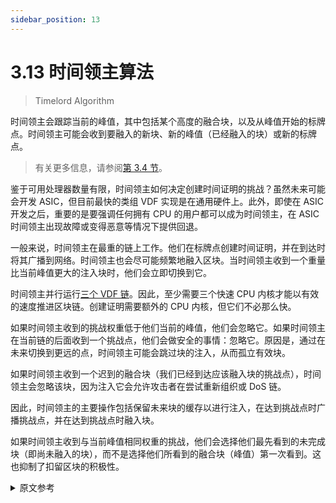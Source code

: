 ```yaml
---
sidebar_position: 13
---
```


# 3.13 时间领主算法

> Timelord Algorithm

时间领主会跟踪当前的峰值，其中包括某个高度的融合块，以及从峰值开始的标牌点。时间领主可能会收到要融入的新块、新的峰值（已经融入的块）或新的标牌点。

> 有关更多信息，请参阅[第 3.4 节](/consensus/challenges 'Section 3.4: Challenges')。

鉴于可用处理器数量有限，时间领主如何决定创建时间证明的挑战？虽然未来可能会开发 ASIC，但目前最快的类组 VDF 实现是在通用硬件上。此外，即使在 ASIC 开发之后，重要的是要强调任何拥有 CPU 的用户都可以成为时间领主，在 ASIC 时间领主出现故障或变得恶意等情况下提供回退。

一般来说，时间领主在最重的链上工作。他们在标牌点创建时间证明，并在到达时将其广播到网络。时间领主也会尽可能频繁地融入区块。当时间领主收到一个重量比当前峰值更大的注入块时，他们会立即切换到它。

时间领主并行运行[三个 VDF 链](/consensus/three_vdf_chains 'Section 3.8: Three VDF Chains')。因此，至少需要三个快速 CPU 内核才能以有效的速度推进区块链。创建证明需要额外的 CPU 内核，但它们不必那么快。

如果时间领主收到的挑战权重低于他们当前的峰值，他们会忽略它。如果时间领主在当前链的后面收到一个挑战点，他们会做安全的事情：忽略它。原因是，通过在未来切换到更远的点，时间领主可能会跳过块的注入，从而孤立有效块。

如果时间领主收到一个迟到的融合块（我们已经到达应该融入块的挑战点），时间领主会忽略该块，因为注入它会允许攻击者在尝试重新组织或 DoS 链。

因此，时间领主的主要操作包括保留未来块的缓存以进行注入，在达到挑战点时广播挑战点，并在达到挑战点时融入块。

如果时间领主收到与当前峰值相同权重的挑战，他们会选择他们最先看到的未完成块（即尚未融入的块），而不是选择他们所看到的融合块（峰值）第一次看到。这也抑制了扣留区块的积极性。

<details>
<summary>原文参考</summary>

A timelord keeps track of the current peak, which includes an infused block at a certain height, and signage points from the peak onward. A timelord might receive new blocks to infuse, new peaks (blocks which are already infused), or new signage points.

> For more info, see [Section 3.4](/consensus/challenges 'Section 3.4: Challenges').

How does a timelord decide which challenges to create proofs of time on, given a limited number of available processors? While ASICs are likely to develop in the future, at the moment the fastest classgroup VDF implementations are on general purpose hardware. Furthermore, even after the development of ASICs, it’s important to emphasize that any user with a CPU can be a timelord, to provide fallbacks in the case that the ASIC timelords go down, or becomes malicious, etc.

In general, timelords work on the heaviest chain. They create proofs of time at the signage points, and broadcast these to the network as they are reached. Timelords also infuse blocks as often as they can. When the timelord receives an infused block which has a greater weight than the current peak, they switch to it immediately.

Timelords also run the [three VDF chains](/consensus/three_vdf_chains 'Section 3.8: Three VDF Chains') in parallel. Therefore, at least three fast CPU cores are necessary to advance the blockchain at an efficient rate. Extra CPU cores will be necessary to create proofs, but they do not have to be as fast.

If the timelord receives a challenge with less weight than their current peak, they ignore it. If the timelord receives a challenge point later in the current chain, they do the safe thing: ignore it. The reason is that by switching to a point further in the future, the timelord might be skipping the infusion of blocks, and thus orphaning valid blocks.

If the timelord receives a block for infusion which is late (we have already reached the challenge point at which the block should have been infused), the timelord ignores the block, since infusing to it would allow attackers to instigate a withholding attack, in an attempt to re-org or DoS the chain.

Therefore, the main operation of the timelord involves keeping a cache of future blocks to infuse, broadcasting challenge points when they are reached, and infusing blocks when they reach their challenge points.

If the timelord receives a challenge with the same weight as the current peak, they choose the unfinished block which they saw first (that is, the block that has not been infused yet), as opposed to choosing the infused block (peak) which they saw first. This also disincentivizes the withholding of blocks.

</details>
